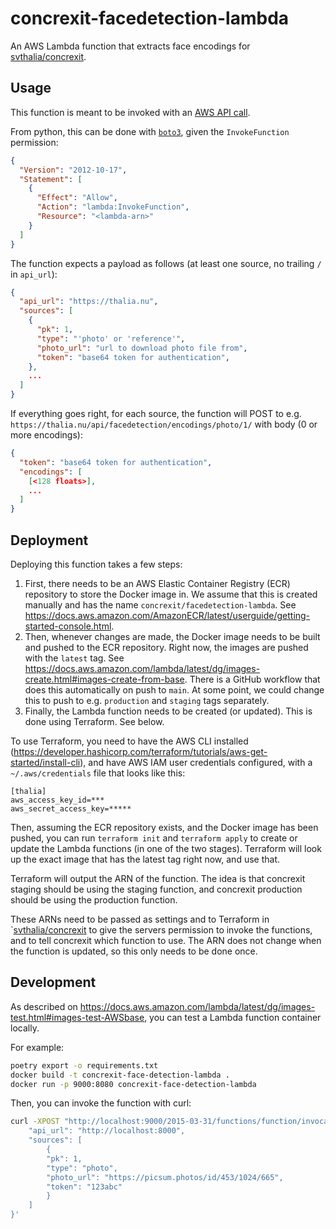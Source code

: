 # concrexit-facedetection-lambda

An AWS Lambda function that extracts face encodings for [svthalia/concrexit](https://github.com/svthalia/concrexit).

## Usage

This function is meant to be invoked with an [AWS API call](https://docs.aws.amazon.com/lambda/latest/dg/API_Invoke.html).

From python, this can be done with [`boto3`](https://boto3.amazonaws.com/v1/documentation/api/latest/reference/services/lambda/client/invoke.html), given the `InvokeFunction` permission:

```json
{
  "Version": "2012-10-17",
  "Statement": [
    {
      "Effect": "Allow",
      "Action": "lambda:InvokeFunction",
      "Resource": "<lambda-arn>"
    }
  ]
}
```

The function expects a payload as follows (at least one source, no trailing `/` in `api_url`):

```json
{
  "api_url": "https://thalia.nu",
  "sources": [
    {
      "pk": 1,
      "type": "'photo' or 'reference'",
      "photo_url": "url to download photo file from",
      "token": "base64 token for authentication",
    },
    ...
  ]
}
```

If everything goes right, for each source, the function will POST to e.g. `https://thalia.nu/api/facedetection/encodings/photo/1/` with body (0 or more encodings):
    
```json
{
  "token": "base64 token for authentication",
  "encodings": [
    [<128 floats>],
    ...
  ]
}
```

## Deployment

Deploying this function takes a few steps:

1. First, there needs to be an AWS Elastic Container Registry (ECR) repository to store the Docker image in. 
  We assume that this is created manually and has the name `concrexit/facedetection-lambda`. See https://docs.aws.amazon.com/AmazonECR/latest/userguide/getting-started-console.html. 
2. Then, whenever changes are made, the Docker image needs to be built and pushed to the ECR repository. Right now, the images are pushed with the `latest` tag. See https://docs.aws.amazon.com/lambda/latest/dg/images-create.html#images-create-from-base. There is a GitHub workflow that does this automatically on push to `main`. At some point, we could change this to push to e.g. `production` and `staging` tags separately.
3. Finally, the Lambda function needs to be created (or updated). This is done using Terraform. See below.
  
To use Terraform, you need to have the AWS CLI installed (https://developer.hashicorp.com/terraform/tutorials/aws-get-started/install-cli), and have AWS IAM user credentials configured, with a `~/.aws/credentials` file that looks like this:

```
[thalia]
aws_access_key_id=***
aws_secret_access_key=*****
```

Then, assuming the ECR repository exists, and the Docker image has been pushed, you can run `terraform init` and `terraform apply` to create or update the Lambda functions (in one of the two stages). Terraform will look up the exact image that has the latest tag right now, and use that.

Terraform will output the ARN of the function. The idea is that concrexit staging should be using the staging function, and concrexit production should be using the production function. 

These ARNs need to be passed as settings and to Terraform in `[svthalia/concrexit](https://github.com/svthalia/concrexit) to give the servers permission to invoke the functions, and to tell concrexit which function to use. The ARN does not change when the function is updated, so this only needs to be done once.

## Development

As described on https://docs.aws.amazon.com/lambda/latest/dg/images-test.html#images-test-AWSbase, you can test a Lambda function container locally. 

For example:
```sh
poetry export -o requirements.txt
docker build -t concrexit-face-detection-lambda . 
docker run -p 9000:8080 concrexit-face-detection-lambda
```

Then, you can invoke the function with curl:
```sh
curl -XPOST "http://localhost:9000/2015-03-31/functions/function/invocations" -d '{
    "api_url": "http://localhost:8000",
    "sources": [
        {
        "pk": 1,
        "type": "photo",
        "photo_url": "https://picsum.photos/id/453/1024/665",
        "token": "123abc"
        }
    ]
}'
```